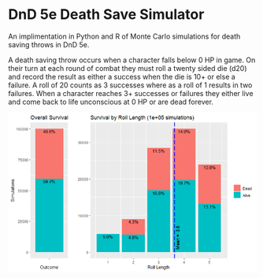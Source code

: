 # DnD 5e Death Save Simulator

An implimentation in Python and R of Monte Carlo simulations for death saving throws in DnD 5e.

A death saving throw occurs when a character falls below 0 HP in game. On their turn at each round of combat they must roll a twenty sided die (d20) and record the result as either a success when the die is 10+ or else a failure. A roll of 20 counts as 3 successes where as a roll of 1 results in two failures. When a character reaches 3+ successes or failures they either live and come back to life unconscious at 0 HP or are dead forever.

![Results from death_save_sim.R showing the overall survival rate and survival rate by roll length out of 100,000 rolls.](./death_save_sim.png)
